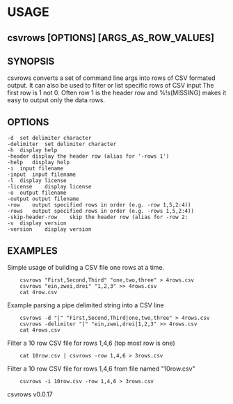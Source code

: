 
# USAGE

## csvrows [OPTIONS] [ARGS_AS_ROW_VALUES]

## SYNOPSIS

csvrows converts a set of command line args into rows of CSV formated output.
It can also be used to filter or list specific rows of CSV input
The first row is 1 not 0. Often row 1 is the header row and %!s(MISSING) makes it
easy to output only the data rows.

## OPTIONS

	-d	set delimiter character
	-delimiter	set delimiter character
	-h	display help
	-header	display the header row (alias for '-rows 1')
	-help	display help
	-i	input filename
	-input	input filename
	-l	display license
	-license	display license
	-o	output filename
	-output	output filename
	-row	output specified rows in order (e.g. -row 1,5,2:4))
	-rows	output specified rows in order (e.g. -rows 1,5,2:4))
	-skip-header-row	skip the header row (alias for -row 2:
	-v	display version
	-version	display version

## EXAMPLES

Simple usage of building a CSV file one rows at a time.

```shell
    csvrows "First,Second,Third" "one,two,three" > 4rows.csv
    csvrows "ein,zwei,drei" "1,2,3" >> 4rows.csv
    cat 4row.csv
```

Example parsing a pipe delimited string into a CSV line

```shell
    csvrows -d "|" "First,Second,Third|one,two,three" > 4rows.csv
    csvrows -delimiter "|" "ein,zwei,drei|1,2,3" >> 4rows.csv
    cat 4rows.csv
```

Filter a 10 row CSV file for rows 1,4,6 (top most row is one)

```shell
    cat 10row.csv | csvrows -row 1,4,6 > 3rows.csv
```

Filter a 10 row CSV file for rows 1,4,6 from file named "10row.csv"

```shell
    csvrows -i 10row.csv -row 1,4,6 > 3rows.csv
```


csvrows v0.0.17
